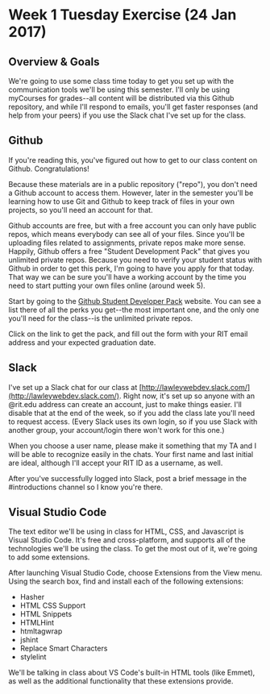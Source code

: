 # Week 1 Tuesday Exercise (24 Jan 2017)

## Overview & Goals

We're going to use some class time today to get you set up with the communication tools we'll be using this semester. I'll only be using myCourses for grades--all content will be distributed via this Github repository, and while I'll respond to emails, you'll get faster responses (and help from your peers) if you use the Slack chat I've set up for the class. 

## Github

If you're reading this, you've figured out how to get to our class content on Github. Congratulations! 

Because these materials are in a public repository ("repo"), you don't need a Github account to access them. However, later in the semester you'll be learning how to use Git and Github to keep track of files in your own projects, so you'll need an account for that. 

Github accounts are free, but with a free account you can only have public repos, which means everybody can see all of your files. Since you'll be uploading files related to assignments, private repos make more sense. Happily, Github offers a free "Student Development Pack" that gives you unlimited private repos. Because you need to verify your student status with Github in order to get this perk, I'm going to have you apply for that today. That way we can be sure you'll have a working account by the time you need to start putting your own files online (around week 5). 

Start by going to the [Github Student Developer Pack](https://education.github.com/pack) website. You can see a list there of all the perks you get--the most important one, and the only one you'll need for the class--is the unlimited private repos. 

Click on the link to get the pack, and fill out the form with your RIT email address and your expected graduation date. 

## Slack

I've set up a Slack chat for our class at [http://lawleywebdev.slack.com/](http://lawleywebdev.slack.com/). Right now, it's set up so anyone with an @rit.edu address can create an account, just to make things easier. I'll disable that at the end of the week, so if you add the class late you'll need to request access. (Every Slack uses its own login, so if you use Slack with another group, your account/login there won't work for this one.)

When you choose a user name, please make it something that my TA and I will be able to recognize easily in the chats. Your first name and last initial are ideal, although I'll accept your RIT ID as a username, as well. 

After you've successfully logged into Slack, post a brief message in the #introductions channel so I know you're there. 

## Visual Studio Code

The text editor we'll be using in class for HTML, CSS, and Javascript is Visual Studio Code. It's free and cross-platform, and supports all of the technologies we'll be using the class. To get the most out of it, we're going to add some extensions. 

After launching Visual Studio Code, choose Extensions from the View menu. Using the search box, find and install each of the following extensions:

- Hasher
- HTML CSS Support
- HTML Snippets
- HTMLHint
- htmltagwrap
- jshint
- Replace Smart Characters
- stylelint

We'll be talking in class about VS Code's built-in HTML tools (like Emmet), as well as the additional functionality that these extensions provide. 
